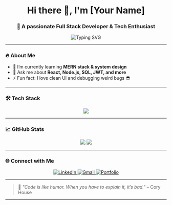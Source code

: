 <!-- GitHub Profile README -->
<h1 align="center">Hi there 👋, I'm [Your Name]</h1>
<h3 align="center">🚀 A passionate Full Stack Developer & Tech Enthusiast</h3>

<p align="center">
  <img src="https://readme-typing-svg.herokuapp.com?font=Fira+Code&weight=500&size=22&pause=1000&center=true&vCenter=true&width=435&lines=I+love+to+build+cool+stuff!;JavaScript+%7C+React+%7C+Node.js;Always+learning+new+things+%F0%9F%92%BB" alt="Typing SVG" />
</p>

---

### 🔥 About Me
- 🌱 I’m currently learning **MERN stack & system design**
- 💬 Ask me about **React, Node.js, SQL, JWT, and more**
- ⚡ Fun fact: I love clean UI and debugging weird bugs 😎

---

### 🛠️ Tech Stack
<p align="center">
  <img src="https://skillicons.dev/icons?i=html,css,js,ts,react,nextjs,nodejs,express,mysql,mongodb,git,github,vscode,tailwind" />
</p>

---

### 📈 GitHub Stats
<p align="center">
  <img src="https://github-readme-stats.vercel.app/api?username=your-username&show_icons=true&theme=tokyonight" />
  <img src="https://github-readme-streak-stats.herokuapp.com/?user=your-username&theme=tokyonight" />
</p>

---

### 🌐 Connect with Me
<p align="center">
  <a href="https://www.linkedin.com/in/your-profile" target="_blank">
    <img alt="LinkedIn" src="https://img.shields.io/badge/LinkedIn-blue?logo=linkedin&logoColor=white&style=for-the-badge">
  </a>
  <a href="mailto:your-email@example.com">
    <img alt="Gmail" src="https://img.shields.io/badge/Gmail-red?logo=gmail&logoColor=white&style=for-the-badge">
  </a>
  <a href="https://your-portfolio.com" target="_blank">
    <img alt="Portfolio" src="https://img.shields.io/badge/Portfolio-black?logo=firefox&logoColor=white&style=for-the-badge">
  </a>
</p>

---

> 🧠 _"Code is like humor. When you have to explain it, it’s bad."_ – Cory House

---

